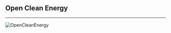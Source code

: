 ## Open Clean Energy
---
![OpenCleanEnergy](resources/hackatino.jpg)<!-- .element: style="border:0px; box-shadow: 0 0 0 rgba(0, 0, 0, 0); vertical-align: middle;" -->
